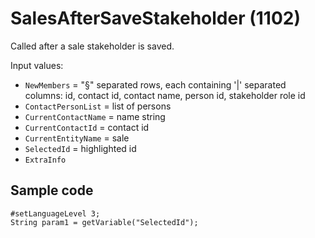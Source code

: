 # SalesAfterSaveStakeholder (1102)

Called after a sale stakeholder is saved.

Input values:

* `NewMembers` = "§" separated rows, each containing '|' separated columns: id, contact id, contact name, person id, stakeholder role id
* `ContactPersonList` = list of persons
* `CurrentContactName` = name string
* `CurrentContactId` = contact id
* `CurrentEntityName` = sale
* `SelectedId` = highlighted id
* `ExtraInfo`



## Sample code

```crmscript
#setLanguageLevel 3;
String param1 = getVariable("SelectedId");
```
